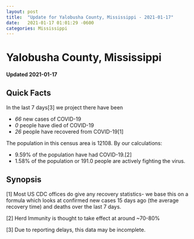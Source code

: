 ```yaml
---
layout: post
title:  "Update for Yalobusha County, Mississippi - 2021-01-17"
date:   2021-01-17 01:01:29 -0600
categories: Mississippi
---
```


# Yalobusha County, Mississippi
#### Updated 2021-01-17

## Quick Facts

In the last 7 days[3] we project there have been
- *66* new cases of COVID-19
- *0* people have died of COVID-19
- *26* people have recovered from COVID-19[1]

The population in this census area is 12108. By our calculations:
- 9.59% of the population have had COVID-19.[2]
- 1.58% of the population or 191.0 people are actively fighting the virus.

## Synopsis




[1] Most US CDC offices do give any recovery statistics- we base this on a formula which looks at confirmed new cases
15 days ago (the average recovery time) and deaths over the last 7 days.

[2] Herd Immunity is thought to take effect at around ~70-80%

[3] Due to reporting delays, this data may be incomplete.
 
    